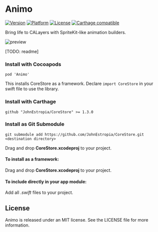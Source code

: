# Animo
[![Version](https://img.shields.io/cocoapods/v/Animo.svg?style=flat)](http://cocoadocs.org/docsets/Animo)
[![Platform](https://img.shields.io/cocoapods/p/Animo.svg?style=flat)](http://cocoadocs.org/docsets/Animo)
[![License](https://img.shields.io/cocoapods/l/Animo.svg?style=flat)](https://raw.githubusercontent.com/eure/Animo/master/LICENSE)
[![Carthage compatible](https://img.shields.io/badge/Carthage-compatible-4BC51D.svg?style=flat)](https://github.com/Carthage/Carthage)


Bring life to CALayers with SpriteKit-like animation builders.


![preview](https://cloud.githubusercontent.com/assets/3029684/11888516/beb2675a-a581-11e5-997a-21830c5907e1.gif)

[TODO: readme]



### Install with Cocoapods
```
pod 'Animo'
```
This installs CoreStore as a framework. Declare `import CoreStore` in your swift file to use the library.

### Install with Carthage
```
github "JohnEstropia/CoreStore" >= 1.3.0
```

### Install as Git Submodule
```
git submodule add https://github.com/JohnEstropia/CoreStore.git <destination directory>
```
Drag and drop **CoreStore.xcodeproj** to your project.

#### To install as a framework:
Drag and drop **CoreStore.xcodeproj** to your project.

#### To include directly in your app module:
Add all *.swift* files to your project.


## License

Animo is released under an MIT license. See the LICENSE file for more information.
